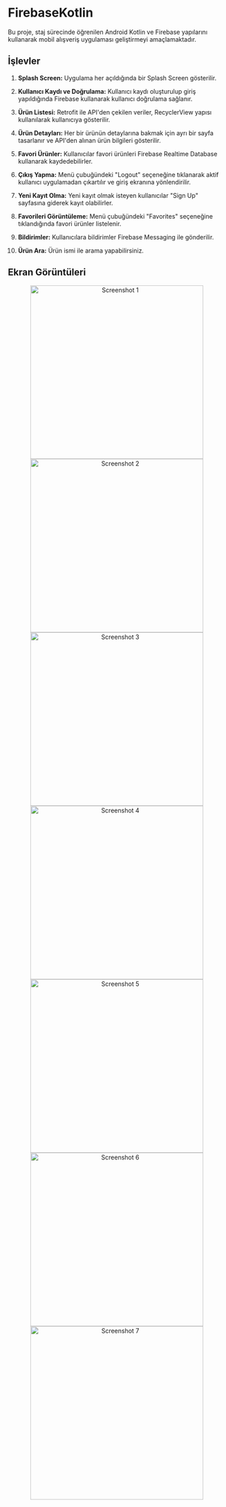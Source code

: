 # FirebaseKotlin

Bu proje, staj sürecinde öğrenilen Android Kotlin ve Firebase yapılarını kullanarak mobil alışveriş uygulaması geliştirmeyi amaçlamaktadır.

## İşlevler

1. **Splash Screen:** Uygulama her açıldığında bir Splash Screen gösterilir.

2. **Kullanıcı Kaydı ve Doğrulama:** Kullanıcı kaydı oluşturulup giriş yapıldığında Firebase kullanarak kullanıcı doğrulama sağlanır.

3. **Ürün Listesi:** Retrofit ile API'den çekilen veriler, RecyclerView yapısı kullanılarak kullanıcıya gösterilir.

4. **Ürün Detayları:** Her bir ürünün detaylarına bakmak için ayrı bir sayfa tasarlanır ve API'den alınan ürün bilgileri gösterilir.

5. **Favori Ürünler:** Kullanıcılar favori ürünleri Firebase Realtime Database kullanarak kaydedebilirler.

6. **Çıkış Yapma:** Menü çubuğündeki "Logout" seçeneğine tıklanarak aktif kullanıcı uygulamadan çıkartılır ve giriş ekranına yönlendirilir.

7. **Yeni Kayıt Olma:** Yeni kayıt olmak isteyen kullanıcılar "Sign Up" sayfasına giderek kayıt olabilirler.

8. **Favorileri Görüntüleme:** Menü çubuğündeki "Favorites" seçeneğine tıklandığında favori ürünler listelenir.

9. **Bildirimler:** Kullanıcılara bildirimler Firebase Messaging ile gönderilir.

10. **Ürün Ara:** Ürün ismi ile arama yapabilirsiniz.

## Ekran Görüntüleri

<div align="center">
  <img src="https://github.com/sumeyye-sahin/E_Marketing_and_login-/assets/58478124/dc5a9cf0-3c04-4965-b466-b08628536b94" alt="Screenshot 1" width="400">
</div>

<div align="center">
  <img src="https://github.com/sumeyye-sahin/E_Marketing_and_login-/assets/58478124/378ae8d8-8c5e-40b8-86f0-7c92fa514be0" alt="Screenshot 2" width="400">
</div>

<div align="center">
  <img src="https://github.com/sumeyye-sahin/E_Marketing_and_login-/assets/58478124/fcb34520-1c92-4f7d-91e3-b332f9d22b97" alt="Screenshot 3" width="400">
</div>

<div align="center">
  <img src="https://github.com/sumeyye-sahin/E_Marketing_and_login-/assets/58478124/221e8bda-ab89-47c4-8387-749e1fcb1bd3" alt="Screenshot 4" width="400">
</div>

<div align="center">
  <img src="https://github.com/sumeyye-sahin/E_Marketing_and_login-/assets/58478124/4573444f-e400-4f96-b3ea-23f5529b0340" alt="Screenshot 5" width="400">
</div>

<div align="center">
  <img src="https://github.com/sumeyye-sahin/E_Marketing_and_login-/assets/58478124/106df59a-90b8-418a-9ba2-0474fe9efd88" alt="Screenshot 6" width="400">
</div>

<div align="center">
  <img src="https://github.com/sumeyye-sahin/E_Marketing_and_login-/assets/58478124/70d02b22-db9c-4b0e-8237-b9cb30832787" alt="Screenshot 7" width="400">
</div>
